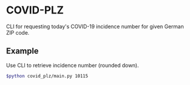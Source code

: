 # COVID-PLZ

CLI for requesting today's COVID-19 incidence number for given German ZIP code.

## Example

Use CLI to retrieve incidence number (rounded down).

```bash
$python covid_plz/main.py 10115
```
